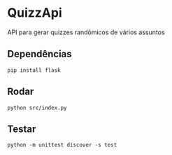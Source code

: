 # QuizzApi
API para gerar quizzes randômicos de vários assuntos

## Dependências
`pip install flask`

## Rodar
`python src/index.py`

## Testar
`python -m unittest discover -s test`
